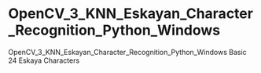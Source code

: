 # OpenCV_3_KNN_Eskayan_Character_Recognition_Python_Windows
OpenCV_3_KNN_Eskayan_Character_Recognition_Python_Windows
Basic 24 Eskaya Characters
